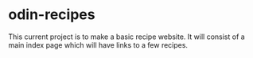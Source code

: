 # odin-recipes
This current project is to make a basic recipe website.  It will consist of
a main index page which will have links to a few recipes.

